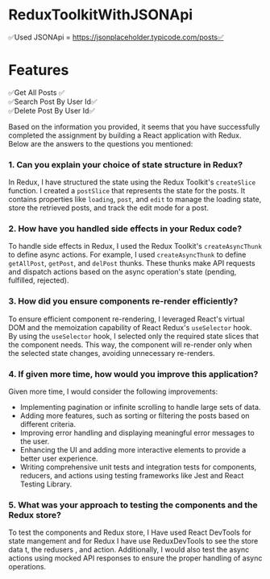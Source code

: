 # ReduxToolkitWithJSONApi

✅Used JSONApi = https://jsonplaceholder.typicode.com/posts✅

# Features <br/>
✅Get All Posts ✅ <br/>
✅Search Post By User Id✅ <br/>
✅Delete Post By User Id✅

Based on the information you provided, it seems that you have successfully completed the assignment by building a React application with Redux. Below are the answers to the questions you mentioned:

<h3>1. Can you explain your choice of state structure in Redux?</h3>


 
   In Redux, I have structured the state using the Redux Toolkit's `createSlice` function. I created a `postSlice` that represents the state for the posts. It contains properties like `loading`, `post`, and `edit` to manage the loading state, store the retrieved posts, and track the edit mode for a post.

<h3>2. How have you handled side effects in your Redux code?</h3>


   To handle side effects in Redux, I used the Redux Toolkit's `createAsyncThunk` to define async actions. For example, I used `createAsyncThunk` to define `getAllPost`, `getPost`, and `delPost` thunks. These thunks make API requests and dispatch actions based on the async operation's state (pending, fulfilled, rejected).

<h3>3. How did you ensure components re-render efficiently?</h3>


   To ensure efficient component re-rendering, I leveraged React's virtual DOM and the memoization capability of React Redux's `useSelector` hook. By using the `useSelector` hook, I selected only the required state slices that the component needs. This way, the component will re-render only when the selected state changes, avoiding unnecessary re-renders.

<h3>4. If given more time, how would you improve this application?</h3>


   Given more time, I would consider the following improvements:
   - Implementing pagination or infinite scrolling to handle large sets of data.
   - Adding more features, such as sorting or filtering the posts based on different criteria.
   - Improving error handling and displaying meaningful error messages to the user.
   - Enhancing the UI and adding more interactive elements to provide a better user experience.
   - Writing comprehensive unit tests and integration tests for components, reducers, and actions using testing frameworks like Jest and React Testing Library.

<h3>5. What was your approach to testing the components and the Redux store?</h3>


   To test the components and Redux store, I Have used React DevTools for state mangement and for Redux I have use ReduxDevTools to see the store data t, the redusers , and action. Additionally, I would also test the async actions using mocked API responses to ensure the proper handling of async operations.
